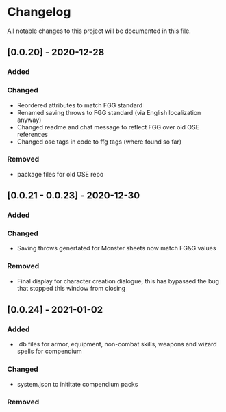 # Changelog
All notable changes to this project will be documented in this file.

## [0.0.20] - 2020-12-28
### Added
### Changed
- Reordered attributes to match FGG standard
- Renamed saving throws to FGG standard (via English localization anyway)
- Changed readme and chat message to reflect FGG over old OSE references
- Changed ose tags in code to ffg tags (where found so far)
### Removed
- package files for old OSE repo

## [0.0.21 - 0.0.23] - 2020-12-30
### Added
### Changed
- Saving throws genertated for Monster sheets now match FG&G values
### Removed
- Final display for character creation dialogue, this has bypassed the bug that stopped this window from closing

## [0.0.24] - 2021-01-02
### Added
- .db files for armor, equipment, non-combat skills, weapons and wizard spells for compendium
### Changed
- system.json to inititate compendium packs
### Removed
